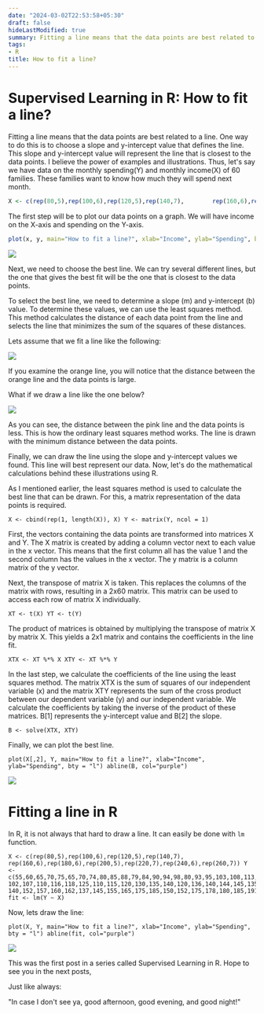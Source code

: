 ```yaml
---
date: "2024-03-02T22:53:58+05:30"
draft: false
hideLastModified: true
summary: Fitting a line means that the data points are best related to a line. One way to do this is to choose a slope and y-intercept value that defines the line. This slope and y-intercept value will represent the line that is closest to the data points. 
tags:
- R
title: How to fit a line?
---
```


# **Supervised Learning in R: How to fit a line?**

Fitting a line means that the data points are best related to a line. One way to do this is to choose a slope and y-intercept value that defines the line. This slope and y-intercept value will represent the line that is closest to the data points. I believe the power of examples and illustrations. Thus, let\'s say we have data on the monthly spending(Y) and monthly income(X) of 60 families. These families want to know how much they will spend next month.

``` r
X <- c(rep(80,5),rep(100,6),rep(120,5),rep(140,7),        rep(160,6),rep(180,6),rep(200,5),rep(220,7),rep(240,6),rep(260,7)) Y <- c(55,60,65,70,75,65,70,74,80,85,88,79,84,90,94,98,80,93,95,103,108,113,115,        102,107,110,116,118,125,110,115,120,130,135,140,120,136,140,144,145,135,137,        140,152,157,160,162,137,145,155,165,175,185,150,152,175,178,180,185,191)
```

The first step will be to plot our data points on a graph. We will have income on the X-axis and spending on the Y-axis.

``` r
plot(x, y, main="How to fit a line?", xlab="Income", ylab="Spending", bty = "l")
```

![](https://miro.medium.com/v2/resize:fit:720/format:webp/1*d9C_WJ5v1nqY09PzVFDepQ.png)

Next, we need to choose the best line. We can try several different lines, but the one that gives the best fit will be the one that is closest to the data points.

To select the best line, we need to determine a slope (m) and y-intercept (b) value. To determine these values, we can use the least squares method. This method calculates the distance of each data point from the line and selects the line that minimizes the sum of the squares of these distances.

Lets assume that we fit a line like the following:

![](https://miro.medium.com/v2/resize:fit:640/format:webp/1*bGJ-HtO19Fon0UIIgWp4OQ.png)

If you examine the orange line, you will notice that the distance between the orange line and the data points is large.

What if we draw a line like the one below?

![](https://miro.medium.com/v2/resize:fit:640/format:webp/1*nsOBYmgXcg53ZylmEaSLpg.png)

As you can see, the distance between the pink line and the data points is less. This is how the ordinary least squares method works. The line is drawn with the minimum distance between the data points.

Finally, we can draw the line using the slope and y-intercept values we found. This line will best represent our data. Now, let\'s do the mathematical calculations behind these illustrations using R.

As I mentioned earlier, the least squares method is used to calculate the best line that can be drawn. For this, a matrix representation of the data points is required.

```         
X <- cbind(rep(1, length(X)), X) Y <- matrix(Y, ncol = 1)
```

First, the vectors containing the data points are transformed into matrices X and Y. The X matrix is created by adding a column vector next to each value in the x vector. This means that the first column all has the value 1 and the second column has the values in the x vector. The y matrix is a column matrix of the y vector.

Next, the transpose of matrix X is taken. This replaces the columns of the matrix with rows, resulting in a 2x60 matrix. This matrix can be used to access each row of matrix X individually.

```         
XT <- t(X) YT <- t(Y)
```

The product of matrices is obtained by multiplying the transpose of matrix X by matrix X. This yields a 2x1 matrix and contains the coefficients in the line fit.

```         
XTX <- XT %*% X XTY <- XT %*% Y
```

In the last step, we calculate the coefficients of the line using the least squares method. The matrix XTX is the sum of squares of our independent variable (x) and the matrix XTY represents the sum of the cross product between our dependent variable (y) and our independent variable. We calculate the coefficients by taking the inverse of the product of these matrices. B[1] represents the y-intercept value and B[2] the slope.

```         
B <- solve(XTX, XTY)
```

Finally, we can plot the best line.

```         
plot(X[,2], Y, main="How to fit a line?", xlab="Income", ylab="Spending", bty = "l") abline(B, col="purple")
```

![](https://miro.medium.com/v2/resize:fit:720/format:webp/1*RNtGRVz6EA69pXfWCnBbag.png)

# **Fitting a line in R**

In R, it is not always that hard to draw a line. It can easily be done with `lm` function.

```         
X <- c(rep(80,5),rep(100,6),rep(120,5),rep(140,7),        rep(160,6),rep(180,6),rep(200,5),rep(220,7),rep(240,6),rep(260,7)) Y <- c(55,60,65,70,75,65,70,74,80,85,88,79,84,90,94,98,80,93,95,103,108,113,115,        102,107,110,116,118,125,110,115,120,130,135,140,120,136,140,144,145,135,137,        140,152,157,160,162,137,145,155,165,175,185,150,152,175,178,180,185,191)  fit <- lm(Y ~ X)
```

Now, lets draw the line:

```         
plot(X, Y, main="How to fit a line?", xlab="Income", ylab="Spending", bty = "l") abline(fit, col="purple")
```

![](https://miro.medium.com/v2/resize:fit:720/format:webp/1*RNtGRVz6EA69pXfWCnBbag.png)

This was the first post in a series called Supervised Learning in R. Hope to see you in the next posts,

Just like always:

\"In case I don\'t see ya, good afternoon, good evening, and good night!\"
